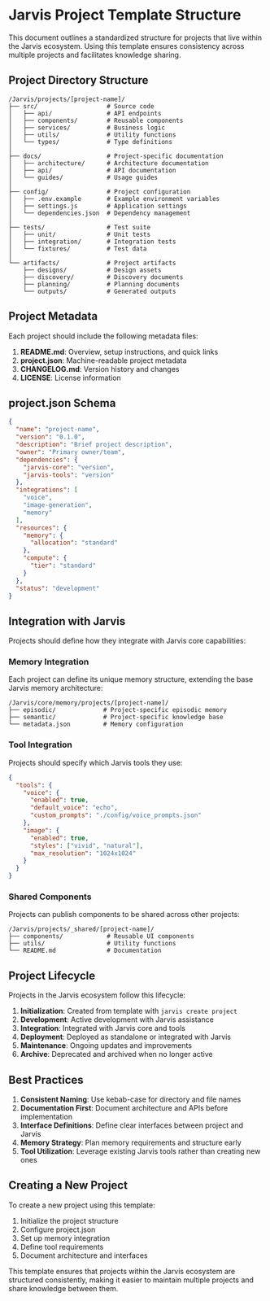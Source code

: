 # Jarvis Project Template Structure

This document outlines a standardized structure for projects that live within the Jarvis ecosystem. Using this template ensures consistency across multiple projects and facilitates knowledge sharing.

## Project Directory Structure

```
/Jarvis/projects/[project-name]/
├── src/                   # Source code
│   ├── api/               # API endpoints
│   ├── components/        # Reusable components
│   ├── services/          # Business logic
│   ├── utils/             # Utility functions
│   └── types/             # Type definitions
│
├── docs/                  # Project-specific documentation
│   ├── architecture/      # Architecture documentation
│   ├── api/               # API documentation
│   └── guides/            # Usage guides
│
├── config/                # Project configuration
│   ├── .env.example       # Example environment variables
│   ├── settings.js        # Application settings
│   └── dependencies.json  # Dependency management
│
├── tests/                 # Test suite
│   ├── unit/              # Unit tests
│   ├── integration/       # Integration tests
│   └── fixtures/          # Test data
│
└── artifacts/             # Project artifacts
    ├── designs/           # Design assets
    ├── discovery/         # Discovery documents
    ├── planning/          # Planning documents
    └── outputs/           # Generated outputs
```

## Project Metadata

Each project should include the following metadata files:

1. **README.md**: Overview, setup instructions, and quick links
2. **project.json**: Machine-readable project metadata
3. **CHANGELOG.md**: Version history and changes
4. **LICENSE**: License information

## project.json Schema

```json
{
  "name": "project-name",
  "version": "0.1.0",
  "description": "Brief project description",
  "owner": "Primary owner/team",
  "dependencies": {
    "jarvis-core": "version",
    "jarvis-tools": "version"
  },
  "integrations": [
    "voice",
    "image-generation",
    "memory"
  ],
  "resources": {
    "memory": {
      "allocation": "standard"
    },
    "compute": {
      "tier": "standard"
    }
  },
  "status": "development"
}
```

## Integration with Jarvis

Projects should define how they integrate with Jarvis core capabilities:

### Memory Integration

Each project can define its unique memory structure, extending the base Jarvis memory architecture:

```
/Jarvis/core/memory/projects/[project-name]/
├── episodic/             # Project-specific episodic memory
├── semantic/             # Project-specific knowledge base
└── metadata.json         # Memory configuration
```

### Tool Integration

Projects should specify which Jarvis tools they use:

```json
{
  "tools": {
    "voice": {
      "enabled": true,
      "default_voice": "echo",
      "custom_prompts": "./config/voice_prompts.json"
    },
    "image": {
      "enabled": true,
      "styles": ["vivid", "natural"],
      "max_resolution": "1024x1024"
    }
  }
}
```

### Shared Components

Projects can publish components to be shared across other projects:

```
/Jarvis/projects/_shared/[project-name]/
├── components/            # Reusable UI components
├── utils/                 # Utility functions
└── README.md              # Documentation
```

## Project Lifecycle

Projects in the Jarvis ecosystem follow this lifecycle:

1. **Initialization**: Created from template with `jarvis create project`
2. **Development**: Active development with Jarvis assistance
3. **Integration**: Integrated with Jarvis core and tools
4. **Deployment**: Deployed as standalone or integrated with Jarvis
5. **Maintenance**: Ongoing updates and improvements
6. **Archive**: Deprecated and archived when no longer active

## Best Practices

1. **Consistent Naming**: Use kebab-case for directory and file names
2. **Documentation First**: Document architecture and APIs before implementation
3. **Interface Definitions**: Define clear interfaces between project and Jarvis
4. **Memory Strategy**: Plan memory requirements and structure early
5. **Tool Utilization**: Leverage existing Jarvis tools rather than creating new ones

## Creating a New Project

To create a new project using this template:

1. Initialize the project structure
2. Configure project.json
3. Set up memory integration
4. Define tool requirements
5. Document architecture and interfaces

This template ensures that projects within the Jarvis ecosystem are structured consistently, making it easier to maintain multiple projects and share knowledge between them. 